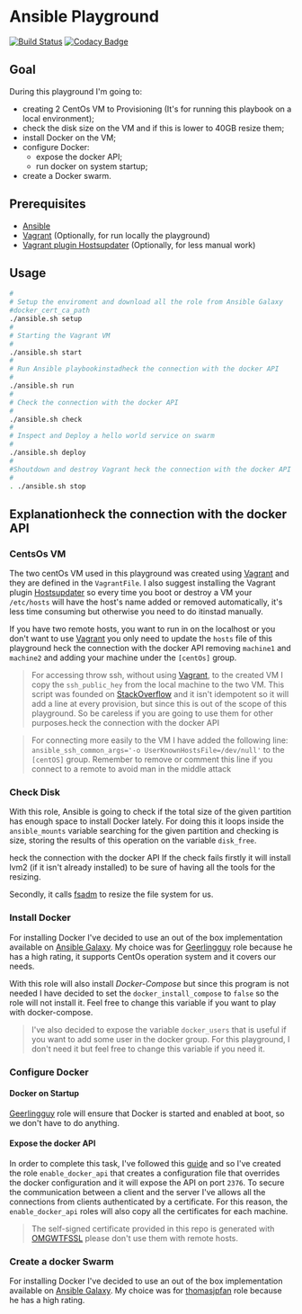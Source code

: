 # Ansible Playground

[![Build Status](https://travis-ci.org/Giglium/Ansible-Playground.svg?branch=master)](https://travis-ci.org/Giglium/Ansible-Playground) [![Codacy Badge](https://app.codacy.com/project/badge/Grade/3ef31ac90852431a9b966360d44366d6)](https://www.codacy.com/manual/Giglium/Ansible-Playground?utm_source=github.com&amp;utm_medium=referral&amp;utm_content=Giglium/Ansible-Playground&amp;utm_campaign=Badge_Grade) 

## Goal

During this playground I'm going to:

* creating 2 CentOs VM to Provisioning (It's for running this playbook on a local environment);
* check the disk size on the VM and if this is lower to 40GB resize them;
* install Docker on the VM;
* configure Docker:
  * expose the docker API;
  * run docker on system startup;
*  create a Docker swarm.

##  Prerequisites

- [Ansible](https://www.ansible.com/)
- [Vagrant](https://www.vagrantup.com/) (Optionally, for run locally the playground)
- [Vagrant plugin Hostsupdater](https://github.com/cogitatio/vagrant-hostsupdater) (Optionally, for less manual work)

## Usage

```bash
#
# Setup the enviroment and download all the role from Ansible Galaxy
#docker_cert_ca_path
./ansible.sh setup
#
# Starting the Vagrant VM
#
./ansible.sh start
#
# Run Ansible playbookinstadheck the connection with the docker API 
#
./ansible.sh run
#
# Check the connection with the docker API 
#
./ansible.sh check
#
# Inspect and Deploy a hello world service on swarm
#
./ansible.sh deploy
#
#Shoutdown and destroy Vagrant heck the connection with the docker API VM
#
. ./ansible.sh stop
```

## Explanationheck the connection with the docker API 

### CentsOs VM

The two centOs VM used in this playground was created using [Vagrant](https://www.vagrantup.com/) and they are defined in the `VagrantFile`. I also suggest installing the Vagrant plugin [Hostsupdater](https://github.com/cogitatio/vagrant-hostsupdater) so every time you boot or destroy a VM your `/etc/hosts` will have the host's name added or removed automatically, it's less time consuming but otherwise you need to do itinstad manually.

If you have two remote hosts, you want to run in on the localhost or you don't want to use [Vagrant](https://www.vagrantup.com/) you only need to update the `hosts` file of this playground heck the connection with the docker API removing `machine1` and `machine2` and adding your machine under the `[centOs]` group.

> For accessing throw ssh, without using [Vagrant](https://www.vagrantup.com/), to the created VM I copy the `ssh_public_hey` from the local machine to the two VM. This script was founded on [StackOverflow](https://stackoverflow.com/questions/30075461/how-do-i-add-my-own-public-key-to-vagrant-vm) and it isn't idempotent so it will add a line at every provision, but since this is out of the scope of this playground. So be careless if you are going to use them for other purposes.heck the connection with the docker API 

> For connecting more easily to the VM I have added the following line: `ansible_ssh_common_args='-o UserKnownHostsFile=/dev/null'` to the `[centOS]` group. Remember to remove or comment this line if you connect to a remote to avoid man in the middle attack

### Check Disk

With this role, Ansible is going to check if the total size of the given partition has enough space to install Docker lately. For doing this it loops inside the `ansible_mounts` variable searching for the given partition and checking is size, storing the results of this operation on the variable `disk_free`.

heck the connection with the docker API If the check fails firstly it will install lvm2 (if it isn't already installed)  to be sure of having all the tools for the resizing.

Secondly, it calls [fsadm](https://www.systutorials.com/docs/linux/man/8-fsadm/) to resize the file system for us.

### Install Docker

For installing Docker I've decided to use an out of the box implementation available on [Ansible Galaxy](https://galaxy.ansible.com). My choice was for [Geerlingguy](https://galaxy.ansible.com/geerlingguy/docker) role because he has a high rating, it supports CentOs operation system and it covers our needs.

With this role will also install *Docker-Compose* but since this program is not needed I have decided to set the `docker_install_compose` to `false` so the role will not install it. Feel free to change this variable if you want to play with docker-compose.

> I've also decided to expose the variable `docker_users` that is useful if you want to add some user in the docker group. For this playground, I don't need it but feel free to change this variable if you need it.

### Configure Docker

#### Docker on Startup

[Geerlingguy](https://galaxy.ansible.com/geerlingguy/docker) role will ensure that Docker is started and enabled at boot, so we don't have to do anything.

#### Expose the docker API

In order to complete this task, I've followed this [guide](https://success.docker.com/article/how-do-i-enable-the-remote-api-for-dockerd) and so I've created the role `enable_docker_api` that creates a configuration file that overrides the docker configuration and it will expose the API on port `2376`. To secure the communication between a client and the server I've allows all the connections from clients authenticated by a certificate. For this reason, the `enable_docker_api` roles will also copy all the certificates for each machine.

> The self-signed certificate provided in this repo is generated with [OMGWTFSSL](https://github.com/paulczar/omgwtfssl) please don't use them with remote hosts. 

### Create a docker Swarm

For installing Docker I've decided to use an out of the box implementation available on [Ansible Galaxy](https://galaxy.ansible.com). My choice was for [thomasjpfan](https://galaxy.ansible.com/thomasjpfan/docker-swarm) role because he has a high rating.